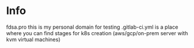 # Info
fdsa.pro this is my personal domain for testing 
.gitlab-ci.yml is a place where you can find stages for k8s creation (aws/gcp/on-prem server with kvm virtual machines)
